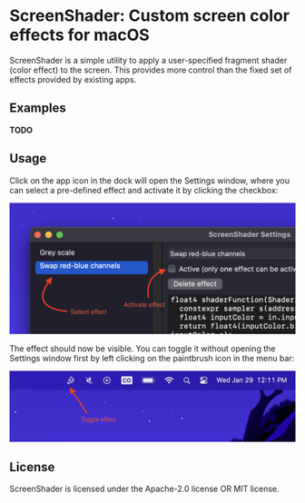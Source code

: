 # ScreenShader: Custom screen color effects for macOS

ScreenShader is a simple utility to apply a user-specified fragment shader (color effect) to the screen. This provides more control than the fixed set of effects provided by existing apps.

## Examples

**TODO**

## Usage

Click on the app icon in the dock will open the Settings window, where you can select a pre-defined effect and activate it by clicking the checkbox:

![select effect and activate](https://github.com/branpk/ScreenShader/raw/main/images/select_activate.png)

The effect should now be visible. You can toggle it without opening the Settings window first by left clicking on the paintbrush icon in the menu bar:

![toggle menu bar icon](https://github.com/branpk/ScreenShader/raw/main/images/toggle.png)

## License

ScreenShader is licensed under the Apache-2.0 license OR MIT license.
